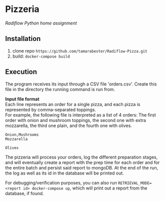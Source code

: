 # Pizzeria
*Radiflow Python home assignment*

## Installation
1. clone repo `https://github.com/tamarabester/Radiflow-Pizza.git`
2. build: `docker-compose build`

## Execution
The program receives its input through a CSV file 'orders.csv'. Create this file in the directory the running command is run from.

**Input file format**  
Each line represents an order for a single pizza, and each pizza is represented by comma-separated toppings.  
For example, the following file is interpreted as a list of 4 orders: The first order with onion and mushroom toppings, the second one with extra mozzarella, the third one plain, and the fourth one with olives.  
```
Onion,Mushrooms
Mozzarella

Olives
```

The pizzeria will process your orders, log the different preparation stages, and will eventually create a report with the prep time for each order and for the entire batch and persist said report to mongoDB.
At the end of the run, the log as well as its id in the database will be printed out.

For debugging/verification purposes, you can also run `RETRIEVAL_MODE=<report id> docker-compose up`, which will print out a report from the database, if found.
